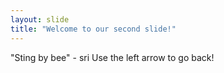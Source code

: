 ```yaml
---
layout: slide
title: "Welcome to our second slide!"
---
```

"Sting by bee" - sri
Use the left arrow to go back!
